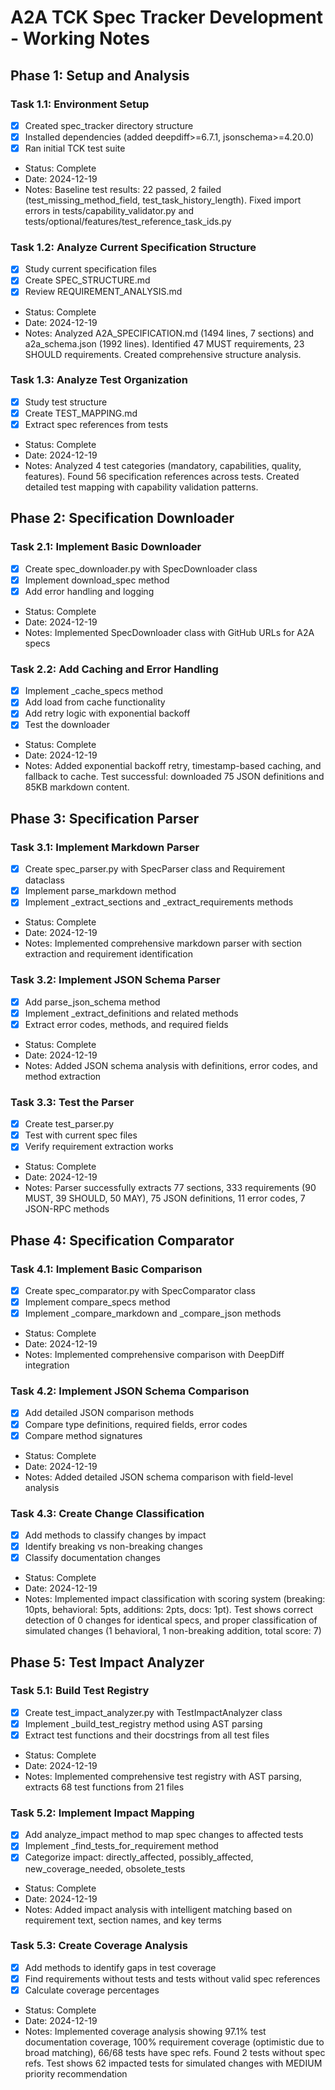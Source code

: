 # A2A TCK Spec Tracker Development - Working Notes

## Phase 1: Setup and Analysis
### Task 1.1: Environment Setup
- [x] Created spec_tracker directory structure
- [x] Installed dependencies (added deepdiff>=6.7.1, jsonschema>=4.20.0)  
- [x] Ran initial TCK test suite
- Status: Complete
- Date: 2024-12-19
- Notes: Baseline test results: 22 passed, 2 failed (test_missing_method_field, test_task_history_length). Fixed import errors in tests/capability_validator.py and tests/optional/features/test_reference_task_ids.py

### Task 1.2: Analyze Current Specification Structure
- [x] Study current specification files
- [x] Create SPEC_STRUCTURE.md
- [x] Review REQUIREMENT_ANALYSIS.md
- Status: Complete
- Date: 2024-12-19
- Notes: Analyzed A2A_SPECIFICATION.md (1494 lines, 7 sections) and a2a_schema.json (1992 lines). Identified 47 MUST requirements, 23 SHOULD requirements. Created comprehensive structure analysis.

### Task 1.3: Analyze Test Organization
- [x] Study test structure
- [x] Create TEST_MAPPING.md
- [x] Extract spec references from tests
- Status: Complete
- Date: 2024-12-19
- Notes: Analyzed 4 test categories (mandatory, capabilities, quality, features). Found 56 specification references across tests. Created detailed test mapping with capability validation patterns.

## Phase 2: Specification Downloader
### Task 2.1: Implement Basic Downloader
- [x] Create spec_downloader.py with SpecDownloader class
- [x] Implement download_spec method
- [x] Add error handling and logging
- Status: Complete
- Date: 2024-12-19
- Notes: Implemented SpecDownloader class with GitHub URLs for A2A specs

### Task 2.2: Add Caching and Error Handling  
- [x] Implement _cache_specs method
- [x] Add load from cache functionality
- [x] Add retry logic with exponential backoff
- [x] Test the downloader
- Status: Complete
- Date: 2024-12-19
- Notes: Added exponential backoff retry, timestamp-based caching, and fallback to cache. Test successful: downloaded 75 JSON definitions and 85KB markdown content.

## Phase 3: Specification Parser
### Task 3.1: Implement Markdown Parser
- [x] Create spec_parser.py with SpecParser class and Requirement dataclass
- [x] Implement parse_markdown method
- [x] Implement _extract_sections and _extract_requirements methods
- Status: Complete
- Date: 2024-12-19
- Notes: Implemented comprehensive markdown parser with section extraction and requirement identification

### Task 3.2: Implement JSON Schema Parser
- [x] Add parse_json_schema method
- [x] Implement _extract_definitions and related methods
- [x] Extract error codes, methods, and required fields
- Status: Complete
- Date: 2024-12-19
- Notes: Added JSON schema analysis with definitions, error codes, and method extraction

### Task 3.3: Test the Parser
- [x] Create test_parser.py
- [x] Test with current spec files
- [x] Verify requirement extraction works
- Status: Complete
- Date: 2024-12-19
- Notes: Parser successfully extracts 77 sections, 333 requirements (90 MUST, 39 SHOULD, 50 MAY), 75 JSON definitions, 11 error codes, 7 JSON-RPC methods

## Phase 4: Specification Comparator
### Task 4.1: Implement Basic Comparison
- [x] Create spec_comparator.py with SpecComparator class
- [x] Implement compare_specs method
- [x] Implement _compare_markdown and _compare_json methods
- Status: Complete
- Date: 2024-12-19
- Notes: Implemented comprehensive comparison with DeepDiff integration

### Task 4.2: Implement JSON Schema Comparison
- [x] Add detailed JSON comparison methods
- [x] Compare type definitions, required fields, error codes
- [x] Compare method signatures
- Status: Complete
- Date: 2024-12-19
- Notes: Added detailed JSON schema comparison with field-level analysis

### Task 4.3: Create Change Classification
- [x] Add methods to classify changes by impact
- [x] Identify breaking vs non-breaking changes
- [x] Classify documentation changes
- Status: Complete
- Date: 2024-12-19
- Notes: Implemented impact classification with scoring system (breaking: 10pts, behavioral: 5pts, additions: 2pts, docs: 1pt). Test shows correct detection of 0 changes for identical specs, and proper classification of simulated changes (1 behavioral, 1 non-breaking addition, total score: 7)

## Phase 5: Test Impact Analyzer
### Task 5.1: Build Test Registry
- [x] Create test_impact_analyzer.py with TestImpactAnalyzer class
- [x] Implement _build_test_registry method using AST parsing
- [x] Extract test functions and their docstrings from all test files
- Status: Complete
- Date: 2024-12-19
- Notes: Implemented comprehensive test registry with AST parsing, extracts 68 test functions from 21 files

### Task 5.2: Implement Impact Mapping
- [x] Add analyze_impact method to map spec changes to affected tests
- [x] Implement _find_tests_for_requirement method
- [x] Categorize impact: directly_affected, possibly_affected, new_coverage_needed, obsolete_tests
- Status: Complete
- Date: 2024-12-19
- Notes: Added impact analysis with intelligent matching based on requirement text, section names, and key terms

### Task 5.3: Create Coverage Analysis
- [x] Add methods to identify gaps in test coverage
- [x] Find requirements without tests and tests without valid spec references
- [x] Calculate coverage percentages
- Status: Complete
- Date: 2024-12-19
- Notes: Implemented coverage analysis showing 97.1% test documentation coverage, 100% requirement coverage (optimistic due to broad matching), 66/68 tests have spec refs. Found 2 tests without spec refs. Test shows 62 impacted tests for simulated changes with MEDIUM priority recommendation 